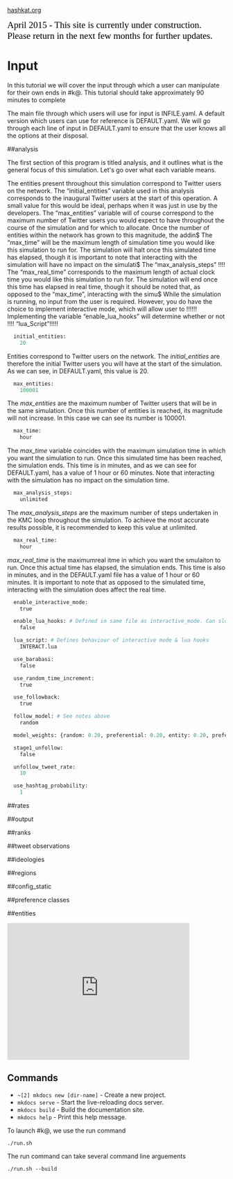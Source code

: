 [hashkat.org](http://hashkat.org)

<span style="color:black; font-family:Georgia; font-size:1.5em;">April 2015 - This site is currently under construction. Please return in the next few months for further updates. </span>

# Input

In this tutorial we will cover the input through which a user can manipulate for their own ends in #k@. This tutorial should take approximately 90 minutes to complete

The main file through which users will use for input is INFILE.yaml. A default version which users can use for reference is DEFAULT.yaml. We will go through each line of input in DEFAULT.yaml to ensure that the user knows all the options at their disposal.

##analysis

The first section of this program is titled analysis, and it outlines what is the general focus of this simulation. Let's go over what each variable means.

The entities present throughout this simulation correspond to Twitter users on the network.
The “initial_entities” variable used in this analysis corresponds to the inaugural Twitter users at the start of this operation. A small value for this would be ideal, perhaps when it was just in use by the developers.
The “max_entities” variable will of course correspond to the maximum number of Twitter users you would expect to have throughout the course of the simulation and for which to allocate. Once the number of entities within the network has grown to this magnitude, the addin$
The “max_time” will be the maximum length of simulation time you would like this simulation to run for. The simulation will halt once this simulated time has elapsed, though it is important to note that interacting with the simulation will have no impact on the simulati$
The “max_analysis_steps” !!!!
The “max_real_time” corresponds to the maximum length of actual clock time you would like this simulation to run for. The simulation will end once this time has elapsed in real time, though it should be noted that, as opposed to the “max_time”, interacting with the simu$
While the simulation is running, no input from the user is required. However, you do have the choice to implement interactive mode, which will allow user to !!!!!!
Implementing the variable “enable_lua_hooks” will determine whether or not !!!!
“lua_Script”!!!!!

```python
  initial_entities:
    20
```

Entities correspond to Twitter users on the network. The *initial_entities* are therefore the initial Twitter users you will have at the start of the simulation. As we can see, in DEFAULT.yaml, this value is 20.

```python
  max_entities:
    100001
```

The *max_entities* are the maximum number of Twitter users that will be in the same simulation. Once this number of entities is reached, its magnitude will not increase. In this case we can see its number is 100001.

```python
  max_time:
    hour
```

The *max_time* variable coincides with the maximum simulation time in which you want the simulation to run. Once this simulated time has been reached, the simulation ends. This time is in minutes, and as we can see for DEFAULT.yaml, has a value of 1 hour or 60 minutes.
Note that interacting with the simulation has no impact on the simulation time.

```python
  max_analysis_steps:
    unlimited
```

The *max_analysis_steps* are the maximum  number of steps undertaken in the KMC loop throughout the simulation. To achieve the most accurate results possible, it is recommended to keep this value at unlimited.

```python
  max_real_time:
    hour
```

*max_real_time* is the maximumreal itme in which you want the smulaiton to run. Once this actual time has elapsed, the simulation ends. This time is also in minutes, and in the DEFAULT.yaml file has a value of 1 hour or 60 minutes. It is important to note that as
opposed to the simulated time, interacting with the simulation does affect the real time. 

```python
  enable_interactive_mode:
    true
```

```python
  enable_lua_hooks: # Defined in same file as interactive_mode. Can slow down simulation considerably.
    false
```

```python
  lua_script: # Defines behaviour of interactive mode & lua hooks
    INTERACT.lua
```

```python
  use_barabasi:
    false
```

```python
  use_random_time_increment:
    true
```

```python
  use_followback:
    true
```

```python
  follow_model: # See notes above
    random
```

```python  
  model_weights: {random: 0.20, preferential: 0.20, entity: 0.20, preferential_entity: 0.20, hashtag: 0.20}
```

```python
  stage1_unfollow:
    false
```

```python
  unfollow_tweet_rate:
    10
```

```python
  use_hashtag_probability:
    1
```

##rates



##output



##ranks



##tweet observations



##ideologies



##regions



##config_static



##preference classes



##entities



<iframe width="420" height="315" src="https://www.youtube.com/embed/g2QeKQ9yXy0" frameborder="0" allowfullscreen></iframe>

## Commands

* `~[2] mkdocs new [dir-name]` - Create a new project.
* `mkdocs serve` - Start the live-reloading docs server.
* `mkdocs build` - Build the documentation site.
* `mkdocs help` - Print this help message.

To launch #k@, we use the run command

`./run.sh`

The run command can take several command line arguements 

`./run.sh --build`

